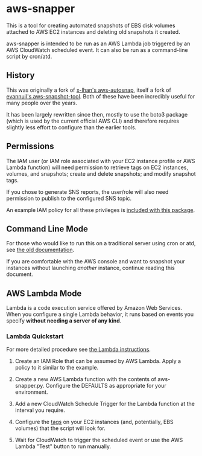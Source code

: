 # aws-snapper

This is a tool for creating automated snapshots of EBS disk volumes
attached to AWS EC2 instances and deleting old snapshots it created.

aws-snapper is intended to be run as an AWS Lambda job triggered by
an AWS CloudWatch scheduled event. It can also be run as a
command-line script by cron/atd.

## History

This was originally a fork of [x-lhan's aws-autosnap](https://github.com/x-lhan/aws-autosnap), itself a
fork of [evannuil's aws-snapshot-tool](https://github.com/evannuil/aws-snapshot-tool).
Both of these have been incredibly useful for many people over the years.

It has been largely rewritten since then, mostly to use the boto3
package (which is used by the current official AWS CLI) and therefore
requires slightly less effort to configure than the earlier tools.

## Permissions

The IAM user (or IAM role associated with your EC2 instance
profile or AWS Lambda function) will need permission to retrieve
tags on EC2 instances, volumes, and snapshots; create and delete
snapshots; and modify snapshot tags.

If you chose to generate SNS reports, the user/role will also need
permission to publish to the configured SNS topic.

An example IAM policy for all these privileges is [included with
this package](iam.policy.sample).

## Command Line Mode

For those who would like to run this on a traditional server using
cron or atd, see [the old documentation](COMMANDLINE.md).

If you are comfortable with the AWS console and want to snapshot
your instances without launching *another* instance, continue
reading this document.

## AWS Lambda Mode

Lambda is a code execution service offered by Amazon Web Services.
When you configure a single Lambda behavior, it runs based on events
you specify **without needing a server of any kind**.

### Lambda Quickstart

For more detailed procedure see [the Lambda instructions](LAMBDA.md).

1. Create an IAM Role that can be assumed by AWS Lambda. Apply
a policy to it similar to the example.

2. Create a new AWS Lambda function with the contents of
aws-snapper.py. Configure the DEFAULTS as appropriate for your
environment.

3. Add a new CloudWatch Schedule Trigger for the Lambda function
at the interval you require.

4. Configure the [tags](TAGS.md) on your EC2 instances (and,
potentially, EBS volumes) that the script will look for.

5. Wait for CloudWatch to trigger the scheduled event or use the
AWS Lambda "Test" button to run manually.
